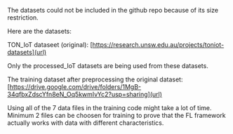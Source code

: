 The datasets could not be included in the github repo because of its size restriction. 

Here are the datasets:

TON_IoT dataseet (original): [https://research.unsw.edu.au/projects/toniot-datasets](url)

Only the processed_IoT datasets are being used from these datasets.

The training dataset after preprocessing the original dataset: [https://drive.google.com/drive/folders/1MgB-34qfbxZdscYfn8eN_Oq5kwmIvYc2?usp=sharing](url)

Using all of the 7 data files in the training code might take a lot of time. Minimum 2 files can be choosen for training to prove that the FL framework actually works with data with different characteristics.
